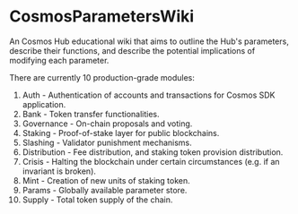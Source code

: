 # CosmosParametersWiki
An Cosmos Hub educational wiki that aims to outline the Hub's parameters, describe their functions, and describe the potential implications of modifying each parameter.

There are currently 10 production-grade modules:
1. Auth - Authentication of accounts and transactions for Cosmos SDK application.
2. Bank - Token transfer functionalities.
3. Governance - On-chain proposals and voting.
4. Staking - Proof-of-stake layer for public blockchains.
5. Slashing - Validator punishment mechanisms.
6. Distribution - Fee distribution, and staking token provision distribution.
7. Crisis - Halting the blockchain under certain circumstances (e.g. if an invariant is broken).
8. Mint - Creation of new units of staking token.
9. Params - Globally available parameter store.
10. Supply - Total token supply of the chain.
